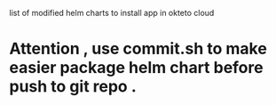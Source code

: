 list of modified helm charts to install app in okteto cloud 

# Attention , use commit.sh to make easier package helm chart before push to git repo .
